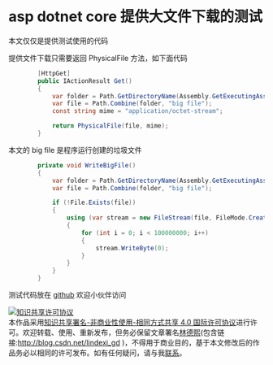 # asp dotnet core 提供大文件下载的测试

本文仅仅是提供测试使用的代码

<!--more-->
<!-- CreateTime:2020/8/1 10:04:52 -->

<!-- 发布 -->

提供文件下载只需要返回 PhysicalFile 方法，如下面代码

```csharp
        [HttpGet]
        public IActionResult Get()
        {
            var folder = Path.GetDirectoryName(Assembly.GetExecutingAssembly().Location);
            var file = Path.Combine(folder, "big file");
            const string mime = "application/octet-stream";

            return PhysicalFile(file, mime);
        }
```

本文的 big file 是程序运行创建的垃圾文件

```csharp
        private void WriteBigFile()
        {
            var folder = Path.GetDirectoryName(Assembly.GetExecutingAssembly().Location);
            var file = Path.Combine(folder, "big file");

            if (!File.Exists(file))
            {
                using (var stream = new FileStream(file, FileMode.Create))
                {
                    for (int i = 0; i < 100000000; i++)
                    {
                        stream.WriteByte(0);
                    }
                }
            }
        }
```

测试代码放在 [github](https://github.com/lindexi/lindexi_gd/tree/e237082b643c86cd15124f201c82f46955b9ab84/Gaaweeealjrdwrebiny) 欢迎小伙伴访问

<a rel="license" href="http://creativecommons.org/licenses/by-nc-sa/4.0/"><img alt="知识共享许可协议" style="border-width:0" src="https://licensebuttons.net/l/by-nc-sa/4.0/88x31.png" /></a><br />本作品采用<a rel="license" href="http://creativecommons.org/licenses/by-nc-sa/4.0/">知识共享署名-非商业性使用-相同方式共享 4.0 国际许可协议</a>进行许可。欢迎转载、使用、重新发布，但务必保留文章署名[林德熙](http://blog.csdn.net/lindexi_gd)(包含链接:http://blog.csdn.net/lindexi_gd )，不得用于商业目的，基于本文修改后的作品务必以相同的许可发布。如有任何疑问，请与我[联系](mailto:lindexi_gd@163.com)。

